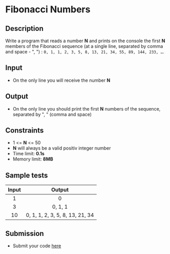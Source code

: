 # Fibonacci Numbers

## Description
Write a program that reads a number **N** and prints
 on the console the first **N** members of the Fibonacci sequence (at a single line, separated by comma and space - ", ") : `0, 1, 1, 2, 3, 5, 8, 13, 21, 34, 55, 89, 144, 233, …`.
## Input
- On the only line you will receive the number **N**

## Output
- On the only line you should print the first **N** numbers of the sequence, separated by ", " (comma and space)

## Constraints
- 1 <= **N** <= 50 
- **N** will always be a valid positiv integer number
- Time limit: **0.1s**
- Memory limit: **8MB**

## Sample tests

|     Input      |     Output     |
|:--------------:|:--------------:|
|1|0|
|3|0, 1, 1|
|10|0, 1, 1, 2, 3, 5, 8, 13, 21, 34|

## Submission
- Submit your code [here](http://bgcoder.com/Contests/Compete/Index/311#8)
